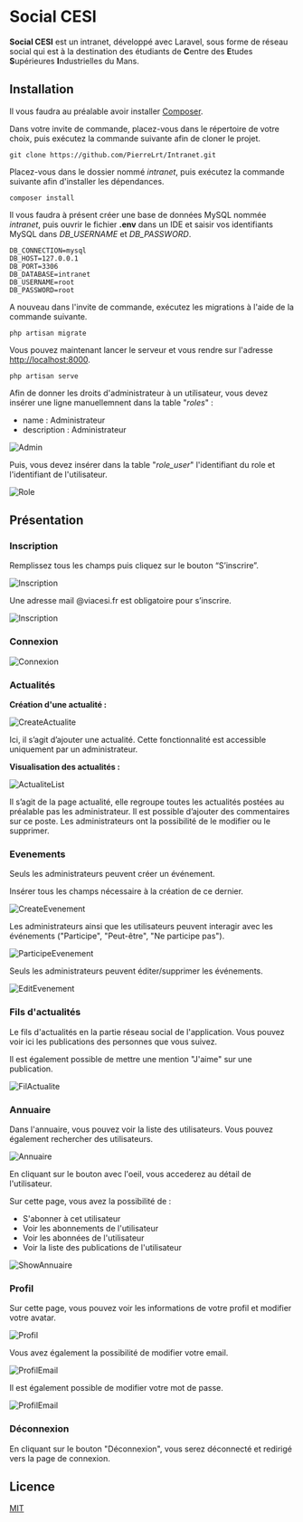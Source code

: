 # Social CESI

**Social CESI** est un intranet, développé avec Laravel, sous forme de réseau social qui est à la destination des étudiants de **C**entre des **E**tudes **S**upérieures **I**ndustrielles du Mans.

## Installation

Il vous faudra au préalable avoir installer [Composer](https://getcomposer.org).

Dans votre invite de commande, placez-vous dans le répertoire de votre choix, puis exécutez la commande suivante afin de cloner le projet.


```
git clone https://github.com/PierreLrt/Intranet.git
```

Placez-vous dans le dossier nommé *intranet*, puis exécutez la commande suivante afin d'installer les dépendances.

```
composer install
```

Il vous faudra à présent créer une base de données MySQL nommée *intranet*, puis ouvrir le fichier **.env** dans un IDE et saisir vos identifiants MySQL dans *DB_USERNAME* et *DB_PASSWORD*.

```
DB_CONNECTION=mysql
DB_HOST=127.0.0.1
DB_PORT=3306
DB_DATABASE=intranet
DB_USERNAME=root
DB_PASSWORD=root
```

A nouveau dans l'invite de commande, exécutez les migrations à l'aide de la commande suivante.

```
php artisan migrate
```

Vous pouvez maintenant lancer le serveur et vous rendre sur l'adresse [http://localhost:8000](http://localhost:8000).


```
php artisan serve
```

Afin de donner les droits d'administrateur à un utilisateur, vous devez insérer une ligne manuellemnent dans la table "*roles*" :
- name : Administrateur
- description : Administrateur

![Admin](https://i.ibb.co/PYJPHpB/admin.png "Admin")

Puis, vous devez insérer dans la table "*role_user*" l'identifiant du role et l'identifiant de l'utilisateur.

![Role](https://i.ibb.co/L8xthbF/role.png "Role")

## Présentation

### Inscription

Remplissez tous les champs puis cliquez sur le bouton “S’inscrire”.

![Inscription](https://i.ibb.co/vPTd2Mm/inscription-1.png "Inscription")

Une adresse mail @viacesi.fr est obligatoire pour s’inscrire.

![Inscription](https://i.ibb.co/yWKwcJg/inscription-2.png "Inscription")

### Connexion

![Connexion](https://i.ibb.co/YP3gC0S/connexion.png "Connexion")

### Actualités

**Création d'une actualité :**

![CreateActualite](https://i.ibb.co/pb0zFjT/create-actualite.png "CreateActualite")

Ici, il s’agit d’ajouter une actualité. Cette fonctionnalité est accessible uniquement par un administrateur.

**Visualisation des actualités :**

![ActualiteList](https://i.ibb.co/g6q4Nxj/actualite-list.png "ActualiteList")

Il s’agit de la page actualité, elle regroupe toutes les actualités postées au préalable pas les administrateur.
Il est possible d’ajouter des commentaires sur ce poste.
Les administrateurs ont la possibilité de le modifier ou le supprimer.

### Evenements

Seuls les administrateurs peuvent créer un événement.

Insérer tous les champs nécessaire à la création de ce dernier.

![CreateEvenement](https://i.ibb.co/DDpmsHB/create-evenement.png "CreateEvenement")

Les administrateurs ainsi que les utilisateurs peuvent interagir avec les événements ("Participe", "Peut-être", "Ne participe pas").

![ParticipeEvenement](https://i.ibb.co/VMP8cqk/participe-evenement.png "ParticipeEvenement")

Seuls les administrateurs peuvent éditer/supprimer les événements.

![EditEvenement](https://i.ibb.co/BKqTf6N/edit-evenement.png "EditEvenement")

### Fils d'actualités

Le fils d'actualités en la partie réseau social de l'application. Vous pouvez voir ici les publications des personnes que vous suivez.

Il est également possible de mettre une mention "J'aime" sur une publication.

![FilActualite](https://i.ibb.co/CvVxdBf/fil-actualite.png "FilActualite")

### Annuaire

Dans l'annuaire, vous pouvez voir la liste des utilisateurs.
Vous pouvez également rechercher des utilisateurs.

![Annuaire](https://i.ibb.co/5swRNGn/annaire.png "Annuaire")

En cliquant sur le bouton avec l'oeil, vous accederez au détail de l'utilisateur.

Sur cette page, vous avez la possibilité de :
- S'abonner à cet utilisateur
- Voir les abonnements de l'utilisateur
- Voir les abonnées de l'utilisateur
- Voir la liste des publications de l'utilisateur

![ShowAnnuaire](https://i.ibb.co/qpr6rbG/show-annuaire.png "ShowAnnuaire")

### Profil

Sur cette page, vous pouvez voir les informations de votre profil et modifier votre avatar.

 ![Profil](https://i.ibb.co/ykW2mF6/profil.png "Profil")
 
 Vous avez également la possibilité de modifier votre email.
 
 ![ProfilEmail](https://i.ibb.co/V2LXmYy/profil-email.png "ProfilEmail")
 
 Il est également possible de modifier votre mot de passe.
 
 ![ProfilEmail](https://i.ibb.co/Mc7jn4J/profl-password.png "ProfilEmail")

### Déconnexion

En cliquant sur le bouton "Déconnexion", vous serez déconnecté et redirigé vers la page de connexion.

## Licence
[MIT](https://choosealicense.com/licenses/mit/)
